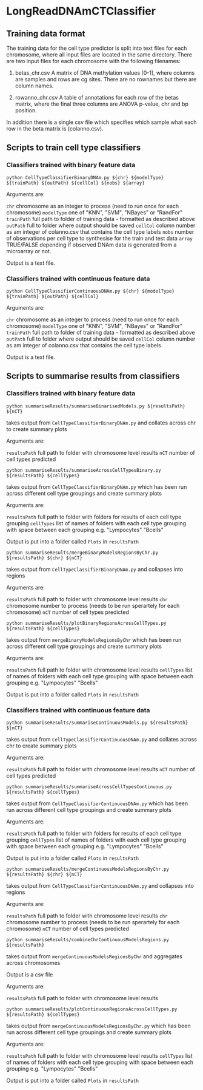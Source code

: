 # LongReadDNAmCTClassifier

## Training data format
The training data for the cell type predictor is split into text files for each chromosome, where all input files are located in the same directory. There are two input files for each chromosome with the following filenames:

1. betas_chr<chr>.csv
	A matrix of DNA methylation values [0-1], where columns are samples and rows are cg sites. There are no rownames but there are column names. 

2. rowanno_chr<chr>.csv
	A table of annotations for each row of the betas matrix, where the final three columns are ANOVA p-value, chr and bp position. 
	
In addition there is a single csv file which specifies which sample what each row in the beta matrix is (colanno.csv). 

## Scripts to train cell type classifiers


### Classifiers trained with binary feature data

```
python CellTypeClassifierBinaryDNAm.py ${chr} ${modelType} ${trainPath} ${outPath} ${cellCol} ${nobs} ${array}
```

Arguments are:

`chr` chromosome as an integer to process (need to run once for each chromosome)
`modelType` one of "KNN", "SVM", "NBayes" or "RandFor"
`trainPath` full path to folder of training data - formatted as described above
`outPath` full to folder where output should be saved
`cellCol` column number as am integer of colanno.csv that contains the cell type labels
`nobs` number of observations per cell type to synthesise for the train and test data
`array` TRUE/FALSE depending if observed DNAm data is generated from a microarray or not.

Output is a text file.

### Classifiers trained with continuous feature data

```
python CellTypeClassifierContinuousDNAm.py ${chr} ${modelType} ${trainPath} ${outPath} ${cellCol}  
```

Arguments are:

`chr` chromosome as an integer to process (need to run once for each chromosome)
`modelType` one of "KNN", "SVM", "NBayes" or "RandFor"
`trainPath` full path to folder of training data - formatted as described above
`outPath` full to folder where output should be saved
`cellCol` column number as am integer of colanno.csv that contains the cell type labels

Output is a text file.

## Scripts to summarise results from classifiers

### Classifiers trained with binary feature data

```
python summariseResults/summariseBinarisedModels.py ${resultsPath} ${nCT}
```

takes output from `CellTypeClassifierBinaryDNAm.py` and collates across chr to create summary plots

Arguments are:

`resultsPath` full path to folder with chromosome level results 
`nCT` number of cell types predicted

```
python summariseResults/summariseAcrossCellTypesBinary.py ${resultsPath} ${cellTypes}
```

takes output from `CellTypeClassifierBinaryDNAm.py` which has been run across different cell type groupings and create summary plots

Arguments are:

`resultsPath` full path to folder with folders for results of each cell type grouping
`cellTypes` list of names of folders with each cell type grouping with space between each grouping e.g. "Lympocytes" "Bcells"

Output is put into a folder called `Plots` in `resultsPath`

```
python summariseResults/mergeBinaryModelsRegionsByChr.py ${resultsPath} ${chr} ${nCT}
```

takes output from `CellTypeClassifierBinaryDNAm.py` and collapses into regions

Arguments are:

`resultsPath` full path to folder with chromosome level results 
`chr` chromosome number to process (needs to be run sperartely for each chromosome)
`nCT` number of cell types predicted

```
python summariseResults/plotBinaryRegionsAcrossCellTypes.py ${resultsPath} ${cellTypes}
```
takes output from `mergeBinaryModelsRegionsByChr`  which has been run across different cell type groupings and create summary plots

Arguments are:

`resultsPath` full path to folder with chromosome level results 
`cellTypes` list of names of folders with each cell type grouping with space between each grouping e.g. "Lympocytes" "Bcells"

Output is put into a folder called `Plots` in `resultsPath`

### Classifiers trained with continuous feature data


```
python summariseResults/summariseContinuousModels.py ${resultsPath} ${nCT}
```

takes output from `CellTypeClassifierContinuousDNAm.py` and collates across chr to create summary plots

Arguments are:

`resultsPath` full path to folder with chromosome level results 
`nCT` number of cell types predicted

```
python summariseResults/summariseAcrossCellTypesContinuous.py ${resultsPath} ${cellTypes}
```

takes output from `CellTypeClassifierContinuousDNAm.py` which has been run across different cell type groupings and create summary plots

Arguments are:

`resultsPath` full path to folder with folders for results of each cell type grouping
`cellTypes` list of names of folders with each cell type grouping with space between each grouping e.g. "Lympocytes" "Bcells"

Output is put into a folder called `Plots` in `resultsPath`

```
python summariseResults/mergeContinuousModelsRegionsByChr.py ${resultsPath} ${chr} ${nCT}
```

takes output from `CellTypeClassifierContinuousDNAm.py` and collapses into regions

Arguments are:

`resultsPath` full path to folder with chromosome level results 
`chr` chromosome number to process (needs to be run sperartely for each chromosome)
`nCT` number of cell types predicted

```
python summariseResults/combineChrContinuousModelsRegions.py ${resultsPath}

```
takes output from `mergeContinuousModelsRegionsByChr` and aggregates across chromosomes

Output is a csv file 

Arguments are:

`resultsPath` full path to folder with chromosome level results 

```
python summariseResults/plotContinuousRegionsAcrossCellTypes.py ${resultsPath} ${cellTypes}
```
takes output from `mergeContinuousModelsRegionsByChr.py`  which has been run across different cell type groupings and create summary plots

Arguments are:

`resultsPath` full path to folder with chromosome level results 
`cellTypes` list of names of folders with each cell type grouping with space between each grouping e.g. "Lympocytes" "Bcells"

Output is put into a folder called `Plots` in `resultsPath`